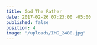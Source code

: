 ```yaml
---
title: God The Father
date: 2017-02-26 07:23:00 -05:00
published: false
position: 4
image: "/uploads/IMG_2480.jpg"
---
```


